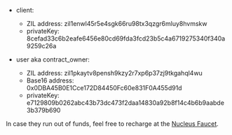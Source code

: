 - client:
    - ZIL address: zil1enwl45r5e4sgk66ru98tx3qzgr6mluy8hvmskw
    - privateKey: 8cefad33c6b2eafe6456e80cd69fda3fcd23b5c4a6719275340f340a9259c26a

- user aka contract_owner:
    - ZIL address: zil1pkaytv8pensh9kzy2r7xp6p37zj9tkgahql4wu
    - Base16 address: 0x0DBA45B0E1Cce172D84450Fc60e831F0A455d91d
    - privateKey: e7129809b0262abc43b73dc473f2daa14830a92b8f14c4b6b9aabde3b379b690

In case they run out of funds, feel free to recharge at the [Nucleus Faucet](https://dev-wallet.zilliqa.com/faucet).
